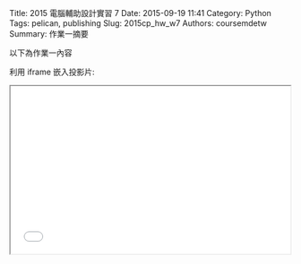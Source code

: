 Title: 2015 電腦輔助設計實習 7
Date: 2015-09-19 11:41
Category: Python
Tags: pelican, publishing
Slug: 2015cp_hw_w7
Authors: coursemdetw
Summary: 作業一摘要

以下為作業一內容

利用 iframe 嵌入投影片:

<iframe src="40323116_cp_w1_p.html" width="500" height="300"></iframe>


